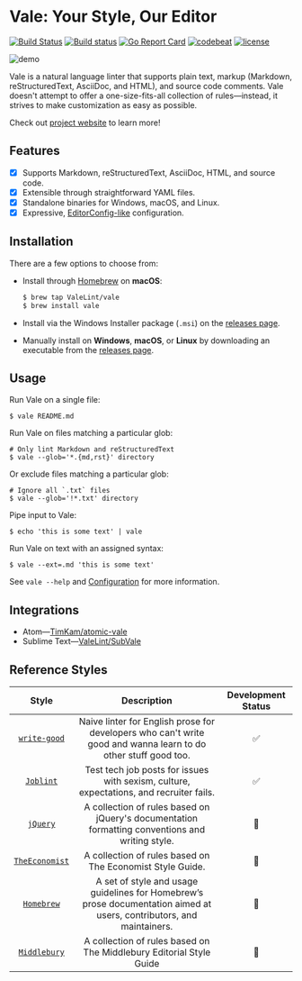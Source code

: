 # Vale: Your Style, Our Editor

[![Build Status](https://travis-ci.org/ValeLint/vale.svg?branch=master)](https://travis-ci.org/ValeLint/vale) [![Build status](https://ci.appveyor.com/api/projects/status/snk0oo6ih1nwuf6r/branch/master?svg=true)](https://ci.appveyor.com/project/jdkato/vale/branch/master) [![Go Report Card](https://goreportcard.com/badge/github.com/ValeLint/vale)](https://goreportcard.com/report/github.com/ValeLint/vale) [![codebeat](https://codebeat.co/badges/a9b4b73a-182d-4ed7-8019-0fc5957bad91)](https://codebeat.co/projects/github-com-valelint-vale-master) [![license](https://img.shields.io/github/license/mashape/apistatus.svg)]()

![demo](https://cloud.githubusercontent.com/assets/8785025/22951386/df064226-f2bd-11e6-84e3-4cedfc098528.png)

Vale is a natural language linter that supports plain text, markup (Markdown, reStructuredText, AsciiDoc, and HTML), and source code comments. Vale doesn't attempt to offer a one-size-fits-all collection of rules&mdash;instead, it strives to make customization as easy as possible.

Check out [project website](https://valelint.github.io/) to learn more!

## Features

- [X] Supports Markdown, reStructuredText, AsciiDoc, HTML, and source code.
- [X] Extensible through straightforward YAML files.
- [X] Standalone binaries for Windows, macOS, and Linux.
- [X] Expressive, [EditorConfig-like](http://editorconfig.org/) configuration.

## Installation

There are a few options to choose from:

- Install through [Homebrew](http://brew.sh) on **macOS**:

    ```bash
    $ brew tap ValeLint/vale
    $ brew install vale
    ```
- Install via the Windows Installer package (`.msi`) on the [releases page](https://github.com/valelint/vale/releases).
- Manually install on **Windows**, **macOS**, or **Linux** by downloading an executable from the [releases page](https://github.com/valelint/vale/releases).

## Usage

Run Vale on a single file:

```shell
$ vale README.md
```

Run Vale on files matching a particular glob:

```shell
# Only lint Markdown and reStructuredText
$ vale --glob='*.{md,rst}' directory
```

Or exclude files matching a particular glob:

```shell
# Ignore all `.txt` files
$ vale --glob='!*.txt' directory
```

Pipe input to Vale:

```shell
$ echo 'this is some text' | vale
```

Run Vale on text with an assigned syntax:

```shell
$ vale --ext=.md 'this is some text'
```

See `vale --help` and [Configuration](https://valelint.github.io/config/) for more information.

## Integrations

- Atom&mdash;[TimKam/atomic-vale](https://github.com/TimKam/atomic-vale)
- Sublime Text&mdash;[ValeLint/SubVale](https://github.com/ValeLint/SubVale)

## Reference Styles


|      Style     |                                                      Description                                                      | Development Status |
|:--------------:|:---------------------------------------------------------------------------------------------------------------------:|:------:|
|  [`write-good`](https://github.com/ValeLint/vale/tree/master/styles/write-good)  | Naive linter for English prose for developers who can't write good and wanna learn to do other stuff good too.        |    :white_check_mark:    |
|    [`Joblint`](https://github.com/ValeLint/vale/tree/master/styles/Joblint)   | Test tech job posts for issues with sexism, culture, expectations, and recruiter fails.                               |    :white_check_mark:    |
|    [`jQuery`](https://github.com/ValeLint/vale/tree/master/styles/jQuery)    | A collection of rules based on jQuery's documentation formatting conventions and writing style.                                                                                                                      |    :construction:    |
| [`TheEconomist`](https://github.com/ValeLint/vale/tree/master/styles/TheEconomist) |  A collection of rules based on The Economist Style Guide.                                                                                                                      |   :construction:     |
|   [`Homebrew`](https://github.com/ValeLint/vale/tree/master/styles/Homebrew)   | A set of style and usage guidelines for Homebrew’s prose documentation aimed at users, contributors, and maintainers. |    :construction:    |
|   [`Middlebury`](https://github.com/ValeLint/vale/tree/master/styles/Middlebury)   | A collection of rules based on The Middlebury Editorial Style Guide |    :construction:    |

